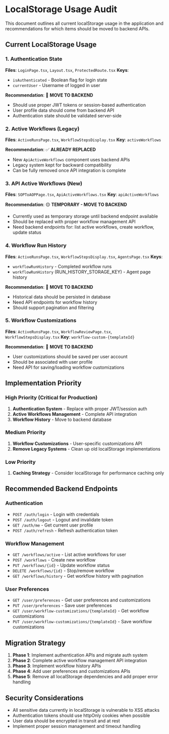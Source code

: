 # LocalStorage Usage Audit

This document outlines all current localStorage usage in the application and recommendations for which items should be moved to backend APIs.

## Current LocalStorage Usage

### 1. Authentication State
**Files**: `LoginPage.tsx`, `Layout.tsx`, `ProtectedRoute.tsx`
**Keys**: 
- `isAuthenticated` - Boolean flag for login state
- `currentUser` - Username of logged in user

**Recommendation**: 🔴 **MOVE TO BACKEND**
- Should use proper JWT tokens or session-based authentication
- User profile data should come from backend API
- Authentication state should be validated server-side

### 2. Active Workflows (Legacy)
**Files**: `ActiveRunsPage.tsx`, `WorkflowStepsDisplay.tsx`
**Key**: `activeWorkflows`

**Recommendation**: ✅ **ALREADY REPLACED**
- New `ApiActiveWorkflows` component uses backend APIs
- Legacy system kept for backward compatibility
- Can be fully removed once API integration is complete

### 3. API Active Workflows (New)
**Files**: `SOPToAOPPage.tsx`, `ApiActiveWorkflows.tsx`
**Key**: `apiActiveWorkflows`

**Recommendation**: 🟡 **TEMPORARY - MOVE TO BACKEND**
- Currently used as temporary storage until backend endpoint available
- Should be replaced with proper workflow management API
- Need backend endpoints for: list active workflows, create workflow, update status

### 4. Workflow Run History
**Files**: `ActiveRunsPage.tsx`, `WorkflowStepsDisplay.tsx`, `AgentsPage.tsx`
**Keys**: 
- `workflowRunHistory` - Completed workflow runs
- `workflowRunHistory` (RUN_HISTORY_STORAGE_KEY) - Agent page history

**Recommendation**: 🔴 **MOVE TO BACKEND**
- Historical data should be persisted in database
- Need API endpoints for workflow history
- Should support pagination and filtering

### 5. Workflow Customizations
**Files**: `ActiveRunsPage.tsx`, `WorkflowReviewPage.tsx`, `WorkflowStepsDisplay.tsx`
**Key**: `workflow-custom-{templateId}`

**Recommendation**: 🔴 **MOVE TO BACKEND**
- User customizations should be saved per user account
- Should be associated with user profile
- Need API for saving/loading workflow customizations

## Implementation Priority

### High Priority (Critical for Production)
1. **Authentication System** - Replace with proper JWT/session auth
2. **Active Workflows Management** - Complete API integration
3. **Workflow History** - Move to backend database

### Medium Priority
1. **Workflow Customizations** - User-specific customizations API
2. **Remove Legacy Systems** - Clean up old localStorage implementations

### Low Priority
1. **Caching Strategy** - Consider localStorage for performance caching only

## Recommended Backend Endpoints

### Authentication
- `POST /auth/login` - Login with credentials
- `POST /auth/logout` - Logout and invalidate token
- `GET /auth/me` - Get current user profile
- `POST /auth/refresh` - Refresh authentication token

### Workflow Management
- `GET /workflows/active` - List active workflows for user
- `POST /workflows` - Create new workflow
- `PUT /workflows/{id}` - Update workflow status
- `DELETE /workflows/{id}` - Stop/remove workflow
- `GET /workflows/history` - Get workflow history with pagination

### User Preferences
- `GET /user/preferences` - Get user preferences and customizations
- `PUT /user/preferences` - Save user preferences
- `GET /user/workflow-customizations/{templateId}` - Get workflow customizations
- `PUT /user/workflow-customizations/{templateId}` - Save workflow customizations

## Migration Strategy

1. **Phase 1**: Implement authentication APIs and migrate auth system
2. **Phase 2**: Complete active workflow management API integration
3. **Phase 3**: Implement workflow history APIs
4. **Phase 4**: Add user preferences and customizations APIs
5. **Phase 5**: Remove all localStorage dependencies and add proper error handling

## Security Considerations

- All sensitive data currently in localStorage is vulnerable to XSS attacks
- Authentication tokens should use httpOnly cookies when possible
- User data should be encrypted in transit and at rest
- Implement proper session management and timeout handling
